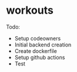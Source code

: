 # workouts

Todo:
 - Setup codeowners
 - Initial backend creation
 - Create dockerfile
 - Setup github actions
 - Test